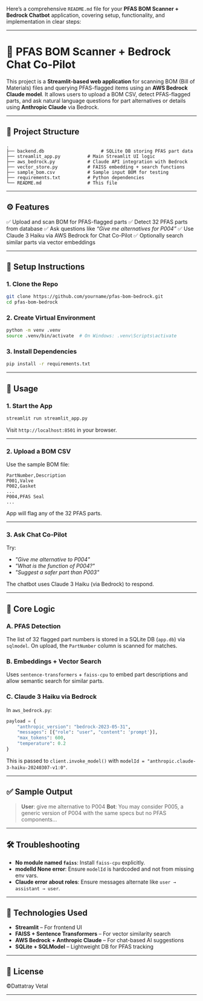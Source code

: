 Here’s a comprehensive `README.md` file for your **PFAS BOM Scanner + Bedrock Chatbot** application, covering setup, functionality, and implementation in clear steps:

---

# 🚀 PFAS BOM Scanner + Bedrock Chat Co-Pilot

This project is a **Streamlit-based web application** for scanning BOM (Bill of Materials) files and querying PFAS-flagged items using an **AWS Bedrock Claude model**. It allows users to upload a BOM CSV, detect PFAS-flagged parts, and ask natural language questions for part alternatives or details using **Anthropic Claude** via Bedrock.

---

## 📂 Project Structure

```
.
├── backend.db                     # SQLite DB storing PFAS part data
├── streamlit_app.py          # Main Streamlit UI logic
├── aws_bedrock.py            # Claude API integration with Bedrock
├── vector_store.py           # FAISS embedding + search functions
├── sample_bom.csv            # Sample input BOM for testing
├── requirements.txt          # Python dependencies
└── README.md                 # This file
```

---

## ⚙️ Features

✅ Upload and scan BOM for PFAS-flagged parts
✅ Detect 32 PFAS parts from database
✅ Ask questions like *“Give me alternatives for P004”*
✅ Use Claude 3 Haiku via AWS Bedrock for Chat Co-Pilot
✅ Optionally search similar parts via vector embeddings

---

## 🔧 Setup Instructions

### 1. Clone the Repo

```bash
git clone https://github.com/yourname/pfas-bom-bedrock.git
cd pfas-bom-bedrock
```

### 2. Create Virtual Environment

```bash
python -m venv .venv
source .venv/bin/activate  # On Windows: .venv\Scripts\activate
```

### 3. Install Dependencies

```bash
pip install -r requirements.txt
```

---

## 📄 Usage

### 1. Start the App

```bash
streamlit run streamlit_app.py
```

Visit `http://localhost:8501` in your browser.

---

### 2. Upload a BOM CSV

Use the sample BOM file:

```
PartNumber,Description
P001,Valve
P002,Gasket
...
P004,PFAS Seal
...
```

App will flag any of the 32 PFAS parts.

---

### 3. Ask Chat Co-Pilot

Try:

* *"Give me alternative to P004"*
* *"What is the function of P004?"*
* *"Suggest a safer part than P003"*

The chatbot uses Claude 3 Haiku (via Bedrock) to respond.

---

## 🧠 Core Logic

### A. PFAS Detection

The list of 32 flagged part numbers is stored in a SQLite DB (`app.db`) via `sqlmodel`. On upload, the `PartNumber` column is scanned for matches.

### B. Embeddings + Vector Search

Uses `sentence-transformers` + `faiss-cpu` to embed part descriptions and allow semantic search for similar parts.

### C. Claude 3 Haiku via Bedrock

In `aws_bedrock.py`:

```python
payload = {
    "anthropic_version": "bedrock-2023-05-31",
    "messages": [{"role": "user", "content": 'prompt'}],
    "max_tokens": 600,
    "temperature": 0.2
}
```

This is passed to `client.invoke_model()` with `modelId = "anthropic.claude-3-haiku-20240307-v1:0"`.

---

## ✅ Sample Output

> **User**: give me alternative to P004
> **Bot**: You may consider P005, a generic version of P004 with the same specs but no PFAS components...

---

## 🛠 Troubleshooting

* **No module named `faiss`**: Install `faiss-cpu` explicitly.
* **modelId None error**: Ensure `modelId` is hardcoded and not from missing env vars.
* **Claude error about roles**: Ensure messages alternate like `user → assistant → user`.

---

## 📌 Technologies Used

* **Streamlit** – For frontend UI
* **FAISS + Sentence Transformers** – For vector similarity search
* **AWS Bedrock + Anthropic Claude** – For chat-based AI suggestions
* **SQLite + SQLModel** – Lightweight DB for PFAS tracking

---

## 📎 License

©Dattatray Vetal

---
